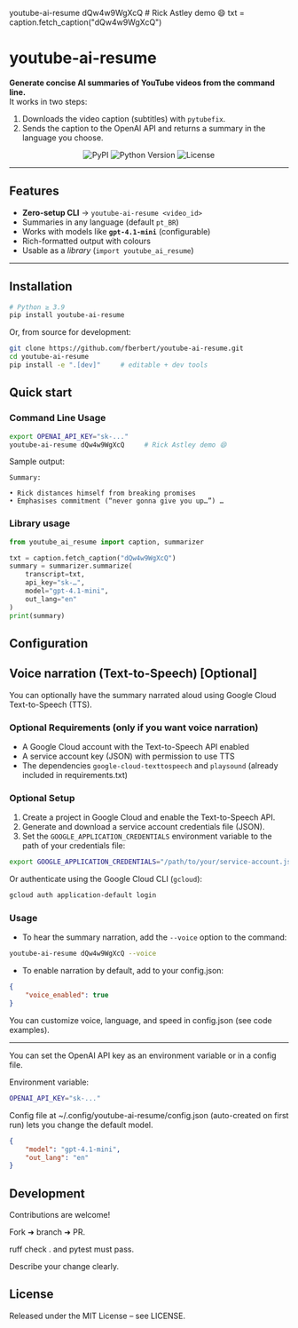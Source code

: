 youtube-ai-resume dQw4w9WgXcQ     # Rick Astley demo 😄
txt = caption.fetch_caption("dQw4w9WgXcQ")

# youtube-ai-resume

**Generate concise AI summaries of YouTube videos from the command line.**  
It works in two steps:

1. Downloads the video caption (subtitles) with `pytubefix`.
2. Sends the caption to the OpenAI API and returns a summary in the language you choose.

<p align="center">
  <img src="https://img.shields.io/pypi/v/youtube-ai-resume?color=brightgreen" alt="PyPI">
  <img src="https://img.shields.io/pypi/pyversions/youtube-ai-resume" alt="Python Version">
  <img src="https://img.shields.io/github/license/your-user/youtube-ai-resume" alt="License">
</p>

---

## Features

* **Zero-setup CLI** → `youtube-ai-resume <video_id>`
* Summaries in any language (default `pt_BR`)
* Works with models like **`gpt-4.1-mini`** (configurable)
* Rich-formatted output with colours
* Usable as a *library* (`import youtube_ai_resume`)

---

## Installation

```bash
# Python ≥ 3.9
pip install youtube-ai-resume
```

Or, from source for development:

```bash
git clone https://github.com/fberbert/youtube-ai-resume.git
cd youtube-ai-resume
pip install -e ".[dev]"     # editable + dev tools
```

## Quick start

### Command Line Usage

```bash
export OPENAI_API_KEY="sk-..."
youtube-ai-resume dQw4w9WgXcQ     # Rick Astley demo 😄
```

Sample output:

```plaintext
Summary:

• Rick distances himself from breaking promises
• Emphasises commitment (“never gonna give you up…”) …
```

### Library usage

```python
from youtube_ai_resume import caption, summarizer

txt = caption.fetch_caption("dQw4w9WgXcQ")
summary = summarizer.summarize(
    transcript=txt,
    api_key="sk-…",
    model="gpt-4.1-mini",
    out_lang="en"
)
print(summary)
```

## Configuration


## Voice narration (Text-to-Speech) [Optional]

You can optionally have the summary narrated aloud using Google Cloud Text-to-Speech (TTS).

### Optional Requirements (only if you want voice narration)

- A Google Cloud account with the Text-to-Speech API enabled
- A service account key (JSON) with permission to use TTS
- The dependencies `google-cloud-texttospeech` and `playsound` (already included in requirements.txt)

### Optional Setup

1. Create a project in Google Cloud and enable the Text-to-Speech API.
2. Generate and download a service account credentials file (JSON).
3. Set the `GOOGLE_APPLICATION_CREDENTIALS` environment variable to the path of your credentials file:

```bash
export GOOGLE_APPLICATION_CREDENTIALS="/path/to/your/service-account.json"
```

Or authenticate using the Google Cloud CLI (`gcloud`):

```bash
gcloud auth application-default login
```

### Usage

- To hear the summary narration, add the `--voice` option to the command:

```bash
youtube-ai-resume dQw4w9WgXcQ --voice
```

- To enable narration by default, add to your config.json:

```json
{
    "voice_enabled": true
}
```

You can customize voice, language, and speed in config.json (see code examples).

---

You can set the OpenAI API key as an environment variable or in a config file.

Environment variable:

```bash
OPENAI_API_KEY="sk-..."
```

Config file at ~/.config/youtube-ai-resume/config.json (auto-created on first run) lets you change the default model.

```json
{
    "model": "gpt-4.1-mini",
    "out_lang": "en"
}
```

## Development

Contributions are welcome!

Fork ➜ branch ➜ PR.

ruff check . and pytest must pass.

Describe your change clearly.

## License

Released under the MIT License – see LICENSE.
